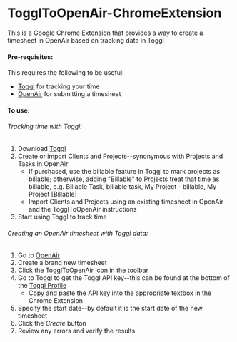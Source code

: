 # TogglToOpenAir-ChromeExtension
This is a Google Chrome Extension that provides a way to create a timesheet in OpenAir based on tracking data in Toggl

#### Pre-requisites:
This requires the following to be useful:
- [Toggl](https://toggl.com/) for tracking your time
- [OpenAir](https://www.openair.com/index.pl) for submitting a timesheet

#### To use:

###### Tracking time with Toggl:
1) Download [Toggl](https://toggl.com/)
2) Create or import Clients and Projects--synonymous with Projects and Tasks in OpenAir
   - If purchased, use the billable feature in Toggl to mark projects as billable; otherwise, adding "Billable" to Projects treat that time as billable, e.g. Billable Task, billable task, My Project - billable, My Project [Billable]
   - Import Clients and Projects using an existing timesheet in OpenAir and the TogglToOpenAir instructions
3) Start using Toggl to track time

###### Creating an OpenAir timesheet with Toggl data:
1) Go to [OpenAir](https://www.openair.com/index.pl)
2) Create a brand new timesheet
3) Click the TogglToOpenAir icon in the toolbar
4) Go to Toggl to get the Toggl API key--this can be found at the bottom of the [Toggl Profile](https://toggl.com/app/profile)
   - Copy and paste the API key into the appropriate textbox in the Chrome Extension
5) Specify the start date--by default it is the start date of the new timesheet
6) Click the *Create* button
7) Review any errors and verify the results